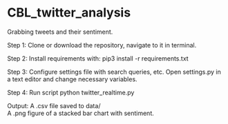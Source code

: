 # CBL_twitter_analysis

Grabbing tweets and their sentiment. 

Step 1: Clone or download the repository, navigate to it in terminal.

Step 2: Install requirements with:
        pip3 install -r requirements.txt

Step 3: Configure settings file with search queries, etc. 
        Open settings.py in a text editor and change necessary variables. 

Step 4: Run script
        python twitter_realtime.py

Output: A .csv file saved to data/ <br>
        A .png figure of a stacked bar chart with sentiment. 
